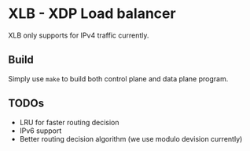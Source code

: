 # XLB - XDP Load balancer

XLB only supports for IPv4 traffic currently.

## Build
Simply use `make` to build both control plane and data plane program.

## TODOs
- LRU for faster routing decision
- IPv6 support
- Better routing decision algorithm (we use modulo devision currently)